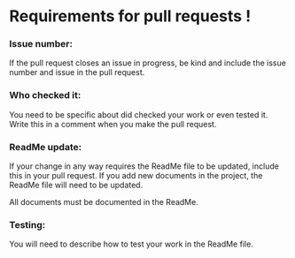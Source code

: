 # Requirements for pull requests !

###
### Issue number:

If the pull request closes an issue in progress,
be kind and include the issue number and issue in the pull request.

### Who checked it:

You need to be specific about did checked your work or even tested it.
Write this in a comment when you make the pull request.

### ReadMe update:

If your change in any way requires the ReadMe file to be updated, include this in your pull request.
If you add new documents in the project, the ReadMe file will need to be updated. 

All documents must be documented in the ReadMe.

### Testing:

You will need to describe how to test your work in the ReadMe file.




